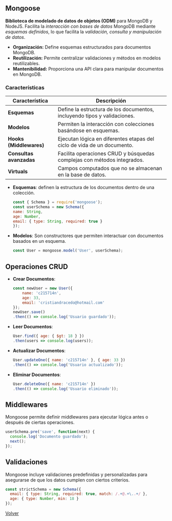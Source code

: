## Mongoose

__Biblioteca de modelado de datos de objetos (ODM)__  para MongoDB y NodeJS. Facilita la _interacción con bases de datos_ MongoDB mediante _esquemas definidos_, lo que facilita la _validación, consulta y manipulación de datos_.

* __Organización:__ Define esquemas estructurados para documentos MongoDB.
* __Reutilización:__ Permite centralizar validaciones y métodos en modelos reutilizables.
* __Mantenibilidad:__ Proporciona una API clara para manipular documentos en MongoDB.

### Características

| Característica | Descripción |
|-|-|
| __Esquemas__ | Define la estructura de los documentos, incluyendo tipos y validaciones. |
| __Modelos__ | Permiten la interacción con colecciones basándose en esquemas. |
| __Hooks (Middlewares)__ | Ejecutan lógica en diferentes etapas del ciclo de vida de un documento. |
| __Consultas avanzadas__ | Facilita operaciones CRUD y búsquedas complejas con métodos integrados. |
| __Virtuals__ | Campos computados que no se almacenan en la base de datos. |

* __Esquemas__: definen la estructura de los documentos dentro de una colección.
    ```js
    const { Schema } = require('mongoose');
    const userSchema = new Schema({
    name: String,
    age: Number,
    email: { type: String, required: true }
    });
    ```
* __Modelos__: Son constructores que permiten interactuar con documentos basados en un esquema.
    ```js
    const User = mongoose.model('User', userSchema);
    ```

## Operaciones CRUD

* __Crear Documentos__:
    ```js
    const newUser = new User({ 
        name: 'c215714n', 
        age: 33, 
        email: 'cristiandracedo@hotmail.com' 
    });
    newUser.save()
    .then(() => console.log('Usuario guardado'));
    ```
* __Leer Documentos__:
    ```js
    User.find({ age: { $gt: 18 } })
    .then(users => console.log(users));
    ```
* __Actualizar Documentos__:
    ```js
    User.updateOne({ name: 'c215714n' }, { age: 33 })
    .then(() => console.log('Usuario actualizado'));
    ```
* __Eliminar Documentos__:
    ```js
    User.deleteOne({ name: 'c215714n' })
    .then(() => console.log('Usuario eliminado'));
    ```

## Middlewares

Mongoose permite definir middlewares para ejecutar lógica antes o después de ciertas operaciones.

```js
userSchema.pre('save', function(next) {
  console.log('Documento guardado');
  next();
});
```

## Validaciones

Mongoose incluye validaciones predefinidas y personalizadas para asegurarse de que los datos cumplen con ciertos criterios.

```js
const strictSchema = new Schema({
  email: { type: String, required: true, match: /.+@.+\..+/ },
  age: { type: Number, min: 18 }
});
```

[Volver](../readme.md)